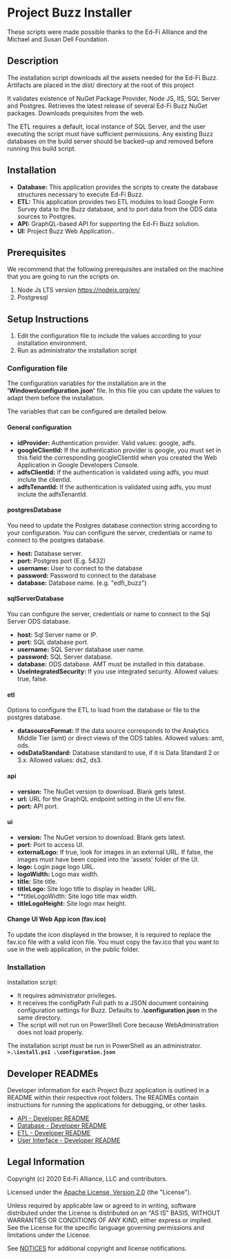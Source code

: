 # Project Buzz Installer

These scripts were made possible thanks to the Ed-Fi Alliance and the Michael and Susan Dell Foundation.

## Description

The installation script downloads all the assets needed for the Ed-Fi Buzz. Artifacts are placed in the dist/ directory at the root of this project

It validates existence of NuGet Package Provider, Node JS, IIS, SQL Server and Postgres. Retrieves the latest release of several Ed-Fi Buzz NuGet packages. Downloads prequisites from the web.

The ETL requires a default, local instance of SQL Server, and the user executing the script must have sufficient permissions. Any existing Buzz databases on the build server should be backed-up and removed before running this build script.

## Installation
- **Database:** This application provides the scripts to create the database structures necessary to execute Ed-Fi Buzz.
- **ETL:** This application provides two ETL modules to load Google Form Survey data to the Buzz database, and to port data from the ODS data sources to Postgres.
- **API:** GraphQL-based API for supporting the Ed-Fi Buzz solution.
- **UI:** Project Buzz Web Application..

## Prerequisites
We recommend that the following prerequisites are installed on the machine that you are going to run the scripts on.

1. Node Js LTS version https://nodejs.org/en/
2. Postgresql

## Setup Instructions
1. Edit the configuration file to include the values according to your installation environment.
2. Run as administrator the installation script

### Configuration file

The configuration variables for the installation are in the **'Windows\configuration.json'** file. In this file you can update the values to adapt them before the installation.

The variables that can be configured are detailed below.

#### General configuration
- **idProvider:** Authentication provider. Valid values: google, adfs.
- **googleClientId:** If the authentication provider is google, you must set in this field the corresponding googleClientId when you created the Web Application in Google Developers Console.
- **adfsClientId:** If the authentication is validated using adfs, you must inclute the clientId.
- **adfsTenantId:** If the authentication is validated using adfs, you must inclute the adfsTenantId.

#### postgresDatabase

You need to update the Postgres database connection string according to your configuration. You can configure the server, credentials or name to connect to the postgres database.
- **host:** Database server.
- **port:** Postgres port (E.g. 5432)
- **username:** User to connect to the database
- **password:** Password to connect to the database
- **database:** Database name. (e.g. "edfi_buzz")

#### sqlServerDatabase

You can configure the server, credentials or name to connect to the Sql Server ODS database.
- **host:** Sql Server name or IP.
- **port:** SQL database port.
- **username:** SQL Server database user name.
- **password:** SQL Server database.
- **database:** ODS database. AMT must be installed in this database.
- **UseIntegratedSecurity:** If you use integrated security. Allowed values: true, false.

#### etl

Options to configure the ETL to load from the database or file to the postgres database.
- **datasourceFormat:** If the data source corresponds to the Analytics Middle Tier (amt) or direct views of the ODS tables. Allowed values: amt, ods.
- **odsDataStandard:** Database standard to use, if it is Data Standard 2 or 3.x. Allowed values: ds2, ds3.

#### api
- **version:** The NuGet version to download. Blank gets latest.
- **url:**  URL for the GraphQL endpoint setting in the UI env file.
- **port:** API port.

#### ui
- **version:** The NuGet version to download. Blank gets latest.
- **port:** Port to access UI.
- **externalLogo:** If true, look for images in an external URL. If false, the images must have been copied into the 'assets' folder of the UI. 
- **logo:** Login page logo URL.
- **logoWidth:** Logo max width.
- **title:** Site title.
- **titleLogo:** Site logo title to display in header URL.
- **titleLogoWidth: Site logo title max width.
- **titleLogoHeight:** Site logo max height.

#### Change UI Web App icon (fav.ico)
To update the icon displayed in the browser, it is required to replace the fav.ico file with a valid icon file. You must copy the fav.ico that you want to use in the web application, in the public folder.

### Installation
Installation script:
- It requires administrator privileges.
- It receives the configPath Full path to a JSON document containing configuration settings for Buzz. Defaults to **.\configuration.json** in the same directory.
- The script will not run on PowerShell Core because WebAdministration does not load properly.

The installation script must be run in PowerShell as an administrator.
**`>.\install.ps1 .\configuration.json`**

## Developer READMEs

Developer information for each Project Buzz application is outlined in a README within their respective root folders. The READMEs contain instructions for running the applications for debugging, or other tasks.

* [API - Developer README](../../EdFi.Buzz.Api/README.md)
* [Database -  Developer README](../../EdFi.Buzz.Database/README.md)
* [ETL -  Developer README](../../EdFi.Buzz.Etl/README.md)
* [User Interface -  Developer README](../../EdFi.Buzz.UI/README.md)


## Legal Information

Copyright (c) 2020 Ed-Fi Alliance, LLC and contributors.

Licensed under the [Apache License, Version 2.0](../../LICENSE) (the "License").

Unless required by applicable law or agreed to in writing, software
distributed under the License is distributed on an "AS IS" BASIS,
WITHOUT WARRANTIES OR CONDITIONS OF ANY KIND, either express or implied.
See the License for the specific language governing permissions and
limitations under the License.

See [NOTICES](../../NOTICES.md) for additional copyright and license notifications.

